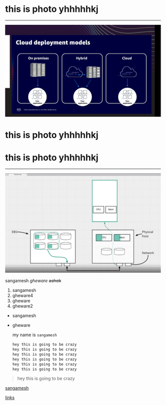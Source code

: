 
# this is photo  yhhhhhkj

---

![preview](/photos/Screenshot%202023-11-17%20174311.png)

# this is photo  yhhhhhkj  
# this is photo  yhhhhhkj  

---

![preview](/photos/Screenshot%202023-11-20%20102033.png)


 sangamesh  _gheware_ ~~ashok~~

 1. sangamesh
 4. gheware4
 2. gheware
 3. gheware2
   
- sangamesh
- gheware
  
  my name is `sangamesh`


  ```
  hey this is going to be crazy
  hey this is going to be crazy
  hey this is going to be crazy
  hey this is going to be crazy
  hey this is going to be crazy
  hey this is going to be crazy
  ```

> hey this is going to be crazy

[sangamesh](https://github.com/sangamesh001 "this is githublink")

[links](#this-is-photo-yhhhhhkj)
